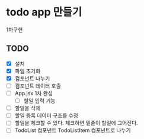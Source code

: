 # todo app 만들기

1차구현

## TODO

-   [x] 설치
-   [x] 파일 초기화
-   [x] 컴포넌트 나누기
-   [ ] 컴포넌트 데이터 호출
-   [ ] App.jsx 1차 완성
    -   [ ] 할일 입력 기능
-   [ ] 할일을 삭제
-   [ ] 할일 등록 데이터 구조를 수정
-   [ ] 할일을 체크할 수 있다. 체크하면 밑줄이 할일에 그어진다.
-   [ ] TodoList 컴포넌트 TodoListItem 컴포넌트로 나누기
